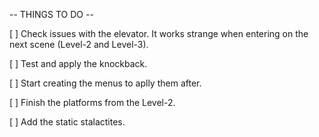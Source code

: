 -- THINGS TO DO --

[  ] Check issues with the elevator. It works strange when entering on the next scene (Level-2 and Level-3).

[  ] Test and apply the knockback.

[  ] Start creating the menus to aplly them after.

[  ] Finish the platforms from the Level-2.

[  ] Add the static stalactites.
